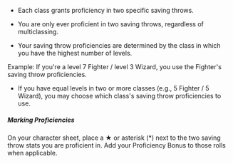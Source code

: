 - Each class grants proficiency in two specific saving throws.
    
- You are only ever proficient in two saving throws, regardless of multiclassing.
    
- Your saving throw proficiencies are determined by the class in which you have the highest number of levels.
    

Example: If you're a level 7 Fighter / level 3 Wizard, you use the Fighter's saving throw proficiencies.

- If you have equal levels in two or more classes (e.g., 5 Fighter / 5 Wizard), you may choose which class's saving throw proficiencies to use.
    

##### Marking Proficiencies

On your character sheet, place a ★ or asterisk (*) next to the two saving throw stats you are proficient in. Add your Proficiency Bonus to those rolls when applicable.